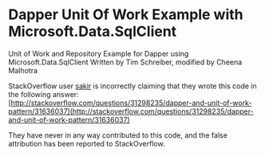 # Dapper Unit Of Work Example with Microsoft.Data.SqlClient

Unit of Work and Repository Example for Dapper using Microsoft.Data.SqlClient
Written by Tim Schreiber, modified by Cheena Malhotra

StackOverflow user [sakir](http://stackoverflow.com/users/2460637/sakir) is incorrectly claiming that they wrote this code in the following answer: 
[http://stackoverflow.com/questions/31298235/dapper-and-unit-of-work-pattern/31636037](http://stackoverflow.com/questions/31298235/dapper-and-unit-of-work-pattern/31636037)
    
They have never in any way contributed to this code, and the false attribution has been reported to StackOverflow.
